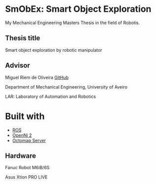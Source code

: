 # SmObEx: Smart Object Exploration

My Mechanical Engineering Masters Thesis in the field of Robotis.

## Thesis title

Smart object exploration by robotic manipulator

## Advisor

Miguel Riem de Oliveira [GitHub](https://github.com/miguelriemoliveira/)

Department of Mechanical Engineering, University of Aveiro

LAR: Laboratory of Automation and Robotics

# Built with

- [ROS](http://www.ros.org/)
- [OpenNi 2](http://wiki.ros.org/openni2_launch/)
- [Octomap Server](http://wiki.ros.org/octomap_server)

## Hardware

Fanuc Robot M6iB/6S

Asus Xtion PRO LIVE

